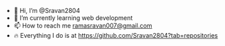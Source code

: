- 👋 Hi, I’m @Sravan2804
- 🌱 I’m currently learning web development
- 📫 How to reach me ramasravan007@gmail.com
- 🔥 Everything I do is at https://github.com/Sravan2804?tab=repositories


<!---
Sravan2804/Sravan2804 is a ✨ special ✨ repository because its `README.md` (this file) appears on your GitHub profile.
You can click the Preview link to take a look at your changes.
--->
